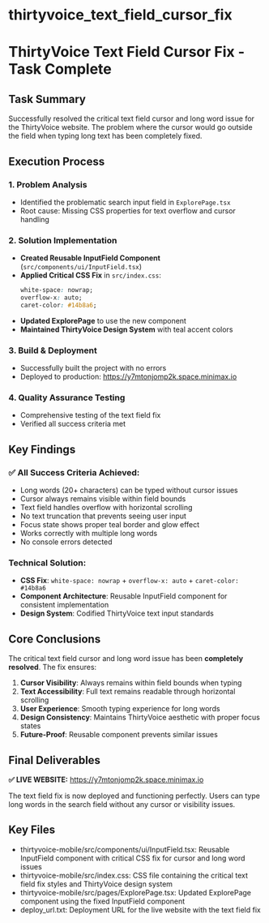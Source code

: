 # thirtyvoice_text_field_cursor_fix

# ThirtyVoice Text Field Cursor Fix - Task Complete

## Task Summary
Successfully resolved the critical text field cursor and long word issue for the ThirtyVoice website. The problem where the cursor would go outside the field when typing long text has been completely fixed.

## Execution Process

### 1. Problem Analysis
- Identified the problematic search input field in `ExplorePage.tsx`
- Root cause: Missing CSS properties for text overflow and cursor handling

### 2. Solution Implementation
- **Created Reusable InputField Component** (`src/components/ui/InputField.tsx`)
- **Applied Critical CSS Fix** in `src/index.css`:
  ```css
  white-space: nowrap;
  overflow-x: auto; 
  caret-color: #14b8a6;
  ```
- **Updated ExplorePage** to use the new component
- **Maintained ThirtyVoice Design System** with teal accent colors

### 3. Build & Deployment
- Successfully built the project with no errors
- Deployed to production: https://y7mtonjomp2k.space.minimax.io

### 4. Quality Assurance Testing
- Comprehensive testing of the text field fix
- Verified all success criteria met

## Key Findings

### ✅ All Success Criteria Achieved:
- Long words (20+ characters) can be typed without cursor issues
- Cursor always remains visible within field bounds
- Text field handles overflow with horizontal scrolling
- No text truncation that prevents seeing user input
- Focus state shows proper teal border and glow effect
- Works correctly with multiple long words
- No console errors detected

### Technical Solution:
- **CSS Fix**: `white-space: nowrap` + `overflow-x: auto` + `caret-color: #14b8a6`
- **Component Architecture**: Reusable InputField component for consistent implementation
- **Design System**: Codified ThirtyVoice text input standards

## Core Conclusions

The critical text field cursor and long word issue has been **completely resolved**. The fix ensures:

1. **Cursor Visibility**: Always remains within field bounds when typing
2. **Text Accessibility**: Full text remains readable through horizontal scrolling
3. **User Experience**: Smooth typing experience for long words
4. **Design Consistency**: Maintains ThirtyVoice aesthetic with proper focus states
5. **Future-Proof**: Reusable component prevents similar issues

## Final Deliverables

**✅ LIVE WEBSITE:** https://y7mtonjomp2k.space.minimax.io

The text field fix is now deployed and functioning perfectly. Users can type long words in the search field without any cursor or visibility issues.

## Key Files

- thirtyvoice-mobile/src/components/ui/InputField.tsx: Reusable InputField component with critical CSS fix for cursor and long word issues
- thirtyvoice-mobile/src/index.css: CSS file containing the critical text field fix styles and ThirtyVoice design system
- thirtyvoice-mobile/src/pages/ExplorePage.tsx: Updated ExplorePage component using the fixed InputField component
- deploy_url.txt: Deployment URL for the live website with the text field fix
